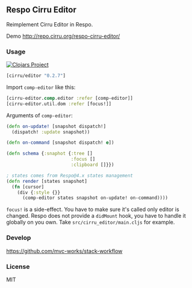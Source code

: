 
Respo Cirru Editor
----

Reimplement Cirru Editor in Respo.

Demo http://repo.cirru.org/respo-cirru-editor/

### Usage

[![Clojars Project](https://img.shields.io/clojars/v/cirru/editor.svg)](https://clojars.org/cirru/editor)

```clojure
[cirru/editor "0.2.7"]
```

Import `comp-editor` like this:

```clojure
[cirru-editor.comp.editor :refer [comp-editor]]
[cirru-editor.util.dom :refer [focus!]]
```

Arguments of `comp-editor`:

```clojure
(defn on-update! [snapshot dispatch!]
  (dispatch! :update snapshot))

(defn on-command [snapshot dispatch! e])

(defn schema {:snaphot {:tree []
                        :focus []
                        :clipboard []}})

; states comes from Respo@4.x states management
(defn render [states snapshot]
  (fn [cursor]
    (div {:style {}}
      (comp-editor states snapshot on-update! on-command))))
```

`focus!` is a side-effect. You have to make sure it's called only editor is changed.
Respo does not provide a `didMount` hook, you have to handle it globally on you own.
Take `src/cirru_editor/main.cljs` for example.

### Develop

https://github.com/mvc-works/stack-workflow

### License

MIT
